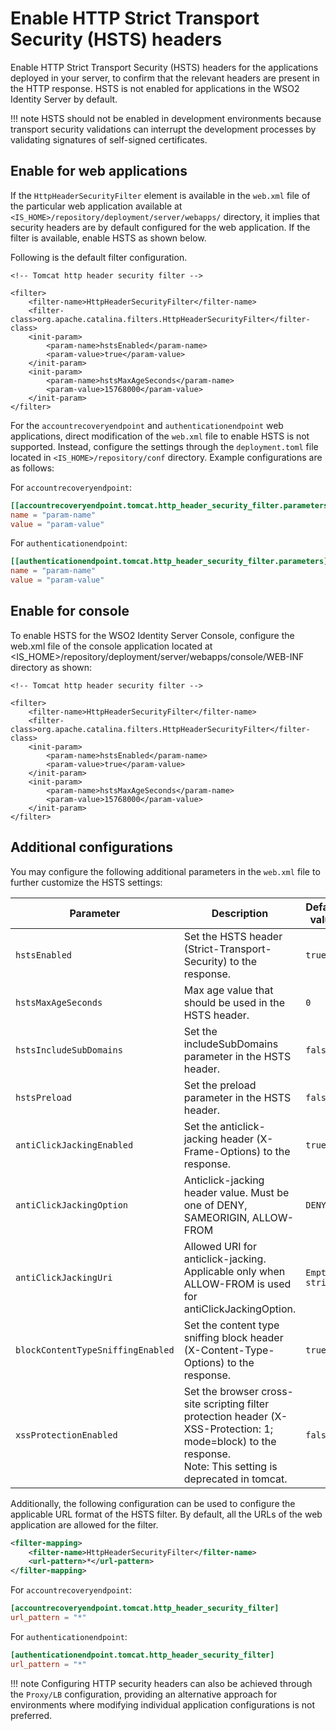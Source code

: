 # Enable HTTP Strict Transport Security (HSTS) headers

Enable HTTP Strict Transport Security (HSTS) headers for the applications deployed in your server, to confirm that the relevant headers are present in the HTTP response. HSTS is not enabled for applications in the WSO2 Identity Server by default.

!!! note
    HSTS should not be enabled in development environments because transport security validations can interrupt the development processes by validating signatures of self-signed certificates.

## Enable for web applications

If the `HttpHeaderSecurityFilter` element is available in the `web.xml` file of the particular web application available at `<IS_HOME>/repository/deployment/server/webapps/` directory, it implies that security headers are by default configured for the web application. If the filter is available, enable HSTS as shown below.

Following is the default filter configuration.

```
<!-- Tomcat http header security filter -->

<filter>
    <filter-name>HttpHeaderSecurityFilter</filter-name>
    <filter-class>org.apache.catalina.filters.HttpHeaderSecurityFilter</filter-class>
    <init-param>
        <param-name>hstsEnabled</param-name>
        <param-value>true</param-value>
    </init-param>
    <init-param>
        <param-name>hstsMaxAgeSeconds</param-name>
        <param-value>15768000</param-value>
    </init-param>
</filter>
```

For the `accountrecoveryendpoint` and `authenticationendpoint` web applications, direct modification of the `web.xml` file to enable HSTS is not supported. Instead, configure the settings through the `deployment.toml` file located in `<IS_HOME>/repository/conf` directory. Example configurations are as follows:

For `accountrecoveryendpoint`:

```toml
[[accountrecoveryendpoint.tomcat.http_header_security_filter.parameters]]
name = "param-name"
value = "param-value"
```

For `authenticationendpoint`:

```toml
[[authenticationendpoint.tomcat.http_header_security_filter.parameters]]
name = "param-name"
value = "param-value"
```

## Enable for console

To enable HSTS for the WSO2 Identity Server Console, configure the web.xml file of the console application located at <IS_HOME>/repository/deployment/server/webapps/console/WEB-INF directory as shown:

```
<!-- Tomcat http header security filter -->

<filter>
    <filter-name>HttpHeaderSecurityFilter</filter-name>
    <filter-class>org.apache.catalina.filters.HttpHeaderSecurityFilter</filter-class>
    <init-param>
        <param-name>hstsEnabled</param-name>
        <param-value>true</param-value>
    </init-param>
    <init-param>
        <param-name>hstsMaxAgeSeconds</param-name>
        <param-value>15768000</param-value>
    </init-param>
</filter>
```

## Additional configurations

You may configure the following additional parameters in the `web.xml` file to further customize the HSTS settings:

<table>
    <thead>
        <tr>
            <th>Parameter</th>
            <th>Description</th>
            <th>Default value</th>
        </tr>
    </thead>
    <tbody>
        <tr>
            <td><code>hstsEnabled</code></td>
            <td>Set the HSTS header (Strict-Transport-Security) to the response.</td>
            <td><code>true</code></td>
        </tr>
        <tr>
            <td><code>hstsMaxAgeSeconds</code></td>
            <td>Max age value that should be used in the HSTS header.</td>
            <td><code>0</code></td>
        </tr>
        <tr>
            <td><code>hstsIncludeSubDomains</code></td>
            <td>Set the includeSubDomains parameter in the HSTS header.</td>
            <td><code>false</code></td>
        </tr>
        <tr>
            <td><code>hstsPreload</code></td>
            <td>Set the preload parameter in the HSTS header.</td>
            <td><code>false</code></td>
        </tr>
        <tr>
            <td><code>antiClickJackingEnabled</code></td>
            <td>Set the anticlick-jacking header (X-Frame-Options) to the response.</td>
            <td><code>true</code></td>
        </tr>
        <tr>
            <td><code>antiClickJackingOption</code></td>
            <td>Anticlick-jacking header value. Must be one of DENY, SAMEORIGIN, ALLOW-FROM</td>
            <td><code>DENY</code></td>
        </tr>
        <tr>
            <td><code>antiClickJackingUri</code></td>
            <td>Allowed URI for anticlick-jacking. Applicable only when ALLOW-FROM is used for antiClickJackingOption.</td>
            <td><code>Empty string</code></td>
        </tr>
        <tr>
            <td><code>blockContentTypeSniffingEnabled</code></td>
            <td>Set the content type sniffing block header (X-Content-Type-Options) to the response.</td>
            <td><code>true</code></td>
        </tr>
        <tr>
            <td><code>xssProtectionEnabled</code></td>
            <td>Set the browser cross-site scripting filter protection header (X-XSS-Protection: 1; mode=block) to the response.<br>Note: This setting is deprecated in tomcat.</td>
            <td><code>false</code></td>
        </tr>
    </tbody>
</table>

Additionally, the following configuration can be used to configure the applicable URL format of the HSTS filter. By default, all the URLs of the web application are allowed for the filter.

```xml
<filter-mapping>
    <filter-name>HttpHeaderSecurityFilter</filter-name>
    <url-pattern>*</url-pattern>
</filter-mapping>
```

For `accountrecoveryendpoint`:

```toml
[accountrecoveryendpoint.tomcat.http_header_security_filter]
url_pattern = "*"
```

For `authenticationendpoint`:

```toml
[authenticationendpoint.tomcat.http_header_security_filter]
url_pattern = "*"
```

!!! note
    Configuring HTTP security headers can also be achieved through the `Proxy/LB` configuration, providing an alternative approach for environments where modifying individual application configurations is not preferred.
